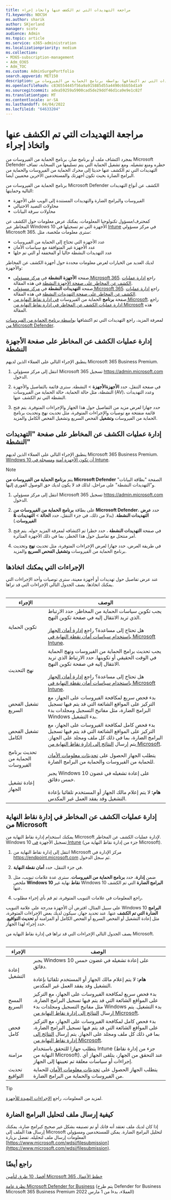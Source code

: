 ```yaml
---
title: مراجعة التهديدات التي تم الكشف عنها واتخاذ إجراء
f1.keywords: NOCSH
ms.author: sharik
author: SKjerland
manager: scotv
audience: Admin
ms.topic: article
ms.service: o365-administration
ms.localizationpriority: medium
ms.collection:
- M365-subscription-management
- Adm_O365
- Adm_TOC
ms.custom: AdminSurgePortfolio
search.appverid: MET150
description: تعرف على كيفية مراجعة التهديدات التي تم اكتشافها بواسطة برنامج الحماية من الفيروسات من Microsoft Defender على Windows 10 الخاصة بك.
ms.openlocfilehash: c836554445f56a9a915885d55a4490c6bb5bd1a9
ms.sourcegitcommit: adea59259a5900cad5de29ddf46d1ca9e9e1c82f
ms.translationtype: MT
ms.contentlocale: ar-SA
ms.lasthandoff: 04/04/2022
ms.locfileid: "64633204"
---
```

# <a name="review-detected-threats-and-take-action"></a>مراجعة التهديدات التي تم الكشف عنها واتخاذ إجراء

بمجرد اكتشاف ملف أو برنامج ضار، برنامج الحماية من الفيروسات من Microsoft Defender حظره ومنع تشغيله. ومع تشغيل الحماية التي يتم تسليمها من السحابة، تضاف التهديدات التي تم الكشف عنها حديثا إلى محرك الحماية من الفيروسات والحماية من البرامج الضارة بحيث تكون أجهزتك والمستخدمين الآخرين محميين أيضا.

برنامج الحماية من الفيروسات من Microsoft Defender الكشف عن أنواع التهديدات التالية وحمايتها:

- الفيروسات والبرامج الضارة والتهديدات المستندة إلى الويب على الأجهزة
- محاولات التصيد الاحتيالي
- محاولات سرقة البيانات

كمحترف/مسؤول تكنولوجيا المعلومات، يمكنك عرض معلومات حول الكشف عن المخاطر عبر Windows 10 الأجهزة التي تم تسجيلها في [Intune](/mem/intune/enrollment/device-enrollment) في مركز مسؤولي Microsoft 365. سترى معلومات ملخصة، مثل:

- عدد الأجهزة التي تحتاج إلى الحماية من الفيروسات
- عدد الأجهزة غير المتوافقة مع سياسات الأمان
- عدد التهديدات النشطة حاليا أو المخففة أو التي تم حلها

لديك العديد من الخيارات لعرض معلومات محددة حول أجهزة الكشف عن المخاطر والأجهزة:

- صفحة **الأجهزة النشطة** في <a href="https://go.microsoft.com/fwlink/p/?linkid=2024339" target="_blank">مركز مسؤولي Microsoft 365</a>. راجع [إدارة عمليات الكشف عن المخاطر على صفحة الأجهزة النشطة](#manage-threat-detections-on-the-active-devices-page) في هذه المقالة.
- صفحة **التهديدات النشطة** في <a href="https://go.microsoft.com/fwlink/p/?linkid=2024339" target="_blank">مركز مسؤولي Microsoft 365</a>. راجع [إدارة عمليات الكشف عن المخاطر على صفحة التهديدات النشطة](#manage-threat-detections-on-the-active-threats-page) في هذه المقالة.
- صفحة **برنامج** الحماية من الفيروسات <a href="https://go.microsoft.com/fwlink/p/?linkid=2150463" target="_blank">في إدارة نقاط النهاية من Microsoft</a>. راجع [إدارة عمليات الكشف عن المخاطر في إدارة نقاط النهاية من Microsoft](#manage-threat-detections-in-microsoft-endpoint-manager) هذه المقالة.

لمعرفة المزيد، راجع التهديدات التي تم اكتشافها [بواسطة برنامج الحماية من الفيروسات من Microsoft Defender](threats-detected-defender-av.md).

## <a name="manage-threat-detections-on-the-active-devices-page"></a>إدارة عمليات الكشف عن المخاطر على **صفحة الأجهزة** النشطة

ينطبق الإجراء التالي على العملاء الذين لديهم Microsoft 365 Business Premium.

1. انتقل إلى مركز مسؤولي Microsoft 365 تسجيل <a href="https://go.microsoft.com/fwlink/p/?linkid=2024339" target="_blank">https://admin.microsoft.com</a> الدخول.

2. في صفحة التنقل، حدد **الأجهزةالأجهزة** >  النشطة. سترى قائمة بالتفاصيل والأجهزة النشطة، مثل حالة الحماية، حالة الحماية من الفيروسات (AV)، وعدد التهديدات النشطة التي تم الكشف عنها.

3. حدد جهازا لعرض مزيد من التفاصيل حول هذا الجهاز والإجراءات المتوفرة. يتم فتح قائمة منفتحة مع توصيات والإجراءات المتوفرة، مثل تحديث نهج وتحديث برنامج الحماية من الفيروسات **وتشغيل** الفحص السريع وتشغيل الفحص الكامل والمزيد.

## <a name="manage-threat-detections-on-the-active-threats-page"></a>إدارة عمليات الكشف عن المخاطر على **صفحة "التهديدات** النشطة"

ينطبق الإجراء التالي على العملاء الذين لديهم Microsoft 365 Business Premium. [Windows 10 أن تكون الأجهزة آمنة](../setup/secure-win-10-pcs.md) [ومسجلة في Intune](/mem/intune/enrollment/windows-enrollment-methods).

> [!NOTE]
> يتم **برنامج الحماية من الفيروسات من Microsoft Defender** الصفحة "بطاقة البيانات"  و"التهديدات النشطة" على مراحل، لذلك قد لا يكون لديك حق الوصول الفوري إليها.

1. انتقل إلى مركز مسؤولي Microsoft 365 تسجيل <a href="https://go.microsoft.com/fwlink/p/?linkid=2024339" target="_blank">https://admin.microsoft.com</a> الدخول.

2. على بطاقة **برنامج الحماية من الفيروسات من Microsoft Defender**، حدد **عرض التهديدات النشطة**. (بدلا من ذلك، في جزء التنقل، حدد **الحالة** >  **التهديدات & الفيروسات**.)

3. في صفحة **التهديدات النشطة** ، حدد خطرا تم اكتشافه لمعرفة المزيد حوله. يتم فتح أمر منتحل مع تفاصيل حول هذا الخطر، بما في ذلك الأجهزة المتأثرة.

4. في طريقة العرض، حدد جهازا لعرض الإجراءات المتوفرة، مثل تحديث **نهج** وتحديث برنامج الحماية من الفيروسات **وتشغيل الفحص السريع** والمزيد.

## <a name="actions-you-can-take"></a>الإجراءات التي يمكنك اتخاذها

عند عرض تفاصيل حول تهديدات أو أجهزة معينة، سترى توصيات وأحد الإجراءات التي يمكنك اتخاذها. يصف الجدول التالي الإجراءات التي قد تراها.<br><br>

| الإجراء | الوصف |
|--|--|
| تكوين الحماية | يجب تكوين سياسات الحماية من المخاطر. حدد الارتباط الذي تريد الانتقال إليه في صفحة تكوين النهج.<br><br>هل تحتاج إلى مساعدة؟ راجع [إدارة أمان الجهاز باستخدام سياسات أمان نقطة النهاية في Microsoft Intune](/mem/intune/protect/endpoint-security-policy). |
| نهج التحديث | يجب تحديث برامج الحماية من الفيروسات ونهج الحماية في الوقت الحقيقي أو تكوينها. حدد الارتباط الذي تريد الانتقال إليه في صفحة تكوين النهج.<br><br>هل تحتاج إلى مساعدة؟ راجع [إدارة أمان الجهاز باستخدام سياسات أمان نقطة النهاية في Microsoft Intune](/mem/intune/protect/endpoint-security-policy). |
| تشغيل الفحص السريع | بدء فحص سريع لمكافحة الفيروسات على الجهاز، مع التركيز على المواقع الشائعة التي قد يتم فيها تسجيل البرامج الضارة، مثل مفاتيح التسجيل ومجلدات بدء Windows بدء التشغيل. |
| تشغيل الفحص الكامل | بدء فحص كامل لمكافحة الفيروسات على الجهاز، مع التركيز على المواقع الشائعة التي قد يتم فيها تسجيل البرامج الضارة، بما في ذلك كل ملف ومجلد على الجهاز. يتم إرسال [النتائج إلى إدارة نقاط النهاية من Microsoft](/mem/intune/fundamentals/tutorial-walkthrough-endpoint-manager). |
| تحديث برنامج الحماية من الفيروسات | يتطلب الجهاز الحصول على [تحديثات معلومات الأمان](https://go.microsoft.com/fwlink/?linkid=2149926) للحماية من الفيروسات والحماية من البرامج الضارة. |
| إعادة تشغيل الجهاز | يجبر Windows 10 على إعادة تشغيله في غضون خمس دقائق.<br><br>**هام:** لا يتم إعلام مالك الجهاز أو المستخدم تلقائيا بإعادة التشغيل وقد يفقد العمل غير المكدس. |

## <a name="manage-threat-detections-in-microsoft-endpoint-manager"></a>إدارة عمليات الكشف عن المخاطر في إدارة نقاط النهاية من Microsoft

يمكنك استخدام إدارة نقاط النهاية من Microsoft لإدارة عمليات الكشف عن المخاطر. Windows 10 تسجيل الأجهزة [في Intune](/mem/intune/enrollment/windows-enrollment-methods) (جزء من إدارة نقاط النهاية من Microsoft).

1. انتقل إلى إدارة نقاط النهاية من Microsoft مركز الإدارة في <a href="https://go.microsoft.com/fwlink/p/?linkid=2150463" target="_blank">https://endpoint.microsoft.com</a> ثم سجل الدخول.

2. في جزء التنقل، حدد **أمان نقطة النهاية**.

3. ضمن **إدارة**، حدد **برنامج الحماية من الفيروسات**. سترى عدة علامات تبويب، مثل ملخص **Windows 10 نقاط** نهاية غير Windows 10 **البرامج الضارة** التي تم الكشف عنها.

4. راجع المعلومات في علامات التبويب المتوفرة، ثم قم بأي إجراء مطلوب.

على سبيل المثال، افترض أن الأجهزة مدرجة على علامة التبويب Windows 10 **البرامج الضارة التي تم الكشف** عنها. عند تحديد جهاز، سيكون لديك بعض الإجراءات المتوفرة، مثل إعادة التشغيل أو الفحص السريع أو الفحص الكامل أو المزامنة أو **تحديث التواقيع**.  حدد إجراء لهذا الجهاز.

يصف الجدول التالي الإجراءات التي قد تراها في إدارة نقاط النهاية من Microsoft.<br><br>

| الإجراء | الوصف |
|--|--|
| إعادة التشغيل | يجبر Windows 10 على إعادة تشغيله في غضون خمس دقائق.<br><br>**هام:** لا يتم إعلام مالك الجهاز أو المستخدم تلقائيا بإعادة التشغيل وقد يفقد العمل غير المكدس. |
| المسح السريع | بدء فحص سريع لمكافحة الفيروسات على الجهاز، مع التركيز على المواقع الشائعة التي قد يتم فيها تسجيل البرامج الضارة، مثل مفاتيح التسجيل ومجلدات بدء Windows بدء التشغيل. يتم إرسال [النتائج إلى إدارة نقاط النهاية من Microsoft](/mem/intune/fundamentals/tutorial-walkthrough-endpoint-manager). |
| فحص كامل | بدء فحص كامل لمكافحة الفيروسات على الجهاز، مع التركيز على المواقع الشائعة التي قد يتم فيها تسجيل البرامج الضارة، بما في ذلك كل ملف ومجلد على الجهاز. يتم إرسال [النتائج إلى إدارة نقاط النهاية من Microsoft](/mem/intune/fundamentals/tutorial-walkthrough-endpoint-manager). |
| مزامنة | يتطلب جهازا للتحقق باستخدام Intune (جزء من إدارة نقاط النهاية من Microsoft). عند التحقق من الجهاز، يتلقى الجهاز أي إجراءات أو سياسات معلقة تم تعيينها إلى الجهاز. |
| تحديث التواقيع | يتطلب الجهاز الحصول على [تحديثات معلومات الأمان](https://go.microsoft.com/fwlink/?linkid=2149926) للحماية من الفيروسات والحماية من البرامج الضارة. |

> [!TIP]
> لمزيد من المعلومات، راجع [الإجراءات البعيدة للأجهزة](/mem/intune/protect/endpoint-security-manage-devices#remote-actions-for-devices).

## <a name="how-to-submit-a-file-for-malware-analysis"></a>كيفية إرسال ملف لتحليل البرامج الضارة

إذا كان لديك ملف تعتقد أنه فاتك أو تم تصنيفه بشكل غير صحيح كبرامج ضارة، يمكنك إرسال هذا الملف إلى Microsoft لتحليل البرامج الضارة. يمكن للمستخدمين ومسؤولي المعلومات إرسال ملف لتحليله. تفضل بزيارة [https://www.microsoft.com/wdsi/filesubmission](https://www.microsoft.com/wdsi/filesubmission).

## <a name="see-also"></a>راجع أيضًا

[أفضل 10 طرق لتأمين Microsoft 365 خطط الأعمال](../../admin/security-and-compliance/secure-your-business-data.md)

[نظرة عامة Microsoft Defender for Business](../../security/defender-business/mdb-overview.md) (يتم طرح Defender for Business Microsoft 365 Business Premium العملاء، بدءا من 1 مارس 2022)